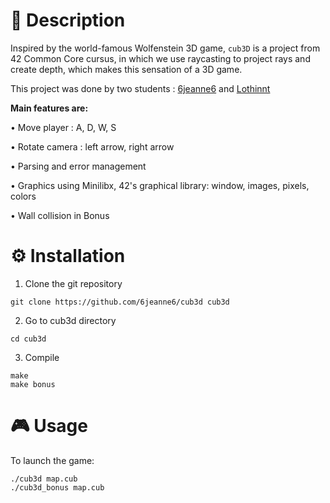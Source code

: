# 📖 Description

Inspired by the world-famous Wolfenstein 3D game, `cub3D` is a project from 42 Common Core cursus, in which we use raycasting to project rays and create depth, which makes this sensation of a 3D game.

This project was done by two students : [6jeanne6](https://github.com/6jeanne6) and [Lothinnt](https://github.com/Lothinnt)

**Main features are:**

• Move player : A, D, W, S

• Rotate camera : left arrow, right arrow

• Parsing and error management

• Graphics using Minilibx, 42's graphical library: window, images, pixels, colors

• Wall collision in Bonus

# ⚙️ Installation

1. Clone the git repository

```
git clone https://github.com/6jeanne6/cub3d cub3d
```

2. Go to cub3d directory

```
cd cub3d
```

3. Compile

```
make
make bonus
```

# 🎮 Usage

To launch the game: 

```
./cub3d map.cub
./cub3d_bonus map.cub
```
